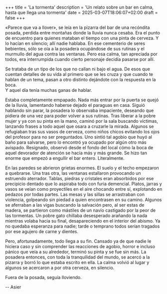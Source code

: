 +++
title = 'La tormenta'
description = 'Un relato sobre un bar en calma, hasta que llega una tormenta'
date = 2025-03-07T18:06:07+02:00
draft = false
+++

«Parece que va a llover», se leía en la pizarra del bar de una recóndita posada, perdida entre montañas donde la lluvia nunca cesaba. Era el punto de encuentro para quienes mataban el tiempo con una pinta de cerveza. Y lo hacían en silencio; allí nadie hablaba. En ese cementerio de seres bebientes, sólo se oía a la posadera ocupándose de sus rutinas y el murmullo del agua contra las ventanas. Pero esa calma, tan apreciada por todos, era interrumpida cuando cierto personaje decidía pasarse por allí.

Se trataba de un tipo de los que no callan ni bajo el agua. De esos que cuentan detalles de su vida al primero que se les cruza y que cuando te hablan de un tema, pasan a otro distinto dejándote con la respuesta en la boca.  
Y aquel día tenía muchas ganas de hablar.

Estaba completamente empapado. Nada más entrar por la puerta se quejó de la lluvia, lamentando haberse dejado el paraguas en casa. Siguió hablando sin parar, la posadera lo observaba impaciente, deseando que pidiera de una vez para poder volver a sus rutinas. Tras liberar a la pobre mujer y ya con su pinta en la mano, caminó por la sala buscando víctimas, lanzando frases a todo aquel que osara a cruzarle la mirada. Algunos se refugiaban tras sus vasos de cerveza, como niños chicos evitando los ojos del profesor para no ser preguntados. Uno sintió tal agobio que huyó al baño para salvarse, pero lo encontró ya ocupado por algún otro más avispado. Resignado, observó desde el fondo del local cómo la boca de aquel devorador de atención se hacía más y más grande. Se hizo tan enorme que empezó a engullir el bar entero. Literalmente.

En las paredes se abrieron grietas enormes. El suelo y el techo empezaron a quebrarse. Una tras otra, las ventanas estallaron provocando un estruendo aterrador. Tablas, piedras y cristales eran absorbidos por ese precipicio dentado que lo aspiraba todo con furia demencial. Platos, jarras y vasos se veían como proyectiles en el aire chocando entre sí, explotando en pedazos por todas partes. Las mesas y las sillas se arrastraban con violencia, golpeando sin piedad a quien encontrasen en su camino. Algunos se aferraban a las vigas buscando la salvación pero, al ser estas de madera, se partieron como mástiles de un navío castigado por la peor de las tormentas. Un pobre gato chillaba desesperado arañando la nada mientras volaba hacia su final, desapareciendo en el interior del abismo. Ya no quedaba esperanza para nadie; tarde o temprano todos serían tragados por ese agujero de carne y dientes.

Pero, afortunadamente, todo llega a su fin. Cansado ya de que nadie le hiciera caso y sin comprender las reacciones de agobio, horror e incluso pánico que veía a su alrededor, terminó su pinta y se fue sin más. La posadera entonces, con toda la tranquilidad del mundo, se acercó a la pizarra y borró lo que estaba escrito en ella. La calma volvió al lugar y algunos se acercaron a por otra cerveza, en silencio.

Fuera de la posada, seguía lloviendo.

--
Asier

